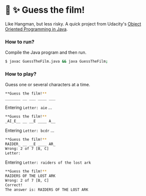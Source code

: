 # 🎥 ✨ Guess the film!

Like Hangman, but less risky. A quick project from Udacity's [Object Oriented Programming in Java](https://www.udacity.com/course/object-oriented-programming-in-java--ud283).

### How to run?

Compile the Java program and then run.

```bash
$ javac GuessTheFilm.java && java GuessTheFilm;
```

### How to play?

Guess one or several characters at a time.

```bash
**Guess the film!**
_______ __ ___ ____ ___
```

Entering `Letter: aie` ...


```bash
**Guess the film!**
_AI_E__ __ __E ____ A__
```

Entering `Letter: bcdr` ...

```bash
**Guess the film!**
RAIDER_ __ __E ____ AR_
Wrong: 2 of 7 [B, C]
Letter:
```

Entering `Letter: raiders of the lost ark`

```bash
**Guess the film!**
RAIDERS OF THE LOST ARK
Wrong: 2 of 7 [B, C]
Correct!
The answer is: RAIDERS OF THE LOST ARK
```

